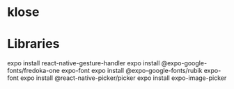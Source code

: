 # klose

# Libraries
expo install react-native-gesture-handler
expo install @expo-google-fonts/fredoka-one expo-font
expo install @expo-google-fonts/rubik expo-font
expo install @react-native-picker/picker
expo install expo-image-picker